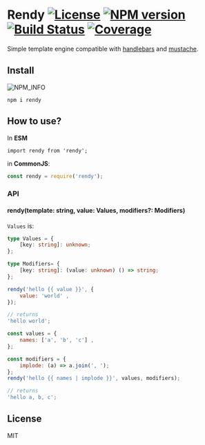 # Rendy [![License][LicenseIMGURL]][LicenseURL] [![NPM version][NPMIMGURL]][NPMURL] [![Build Status][BuildStatusIMGURL]][BuildStatusURL] [![Coverage][CoverageIMGURL]][CoverageURL]

[NPM_INFO_IMG]: https://nodei.co/npm/rendy.png?downloads&&stars&&downloadRank "npm install rendy"
[NPMIMGURL]: https://img.shields.io/npm/v/rendy.svg?style=flat
[BuildStatusURL]: https://github.com/coderaiser/rendy/actions/workflows/nodejs.yml "Build Status"
[BuildStatusIMGURL]: https://github.com/coderaiser/rendy/actions/workflows/nodejs.yml/badge.svg
[LicenseIMGURL]: https://img.shields.io/badge/license-MIT-317BF9.svg?style=flat
[NPMURL]: https://npmjs.org/package/rendy "npm"
[LicenseURL]: https://tldrlegal.com/license/mit-license "MIT License"
[CoverageURL]: https://coveralls.io/github/coderaiser/rendy?branch=master
[CoverageIMGURL]: https://coveralls.io/repos/coderaiser/rendy/badge.svg?branch=master&service=github

Simple template engine compatible with [handlebars](http://handlebarsjs.com "Handlebars") and [mustache](https://mustache.github.io "Mustache").

## Install

![NPM\_INFO][NPM_INFO_IMG]

`npm i rendy`

## How to use?

In **ESM**

```
import rendy from 'rendy';
```

in **CommonJS**:

```js
const rendy = require('rendy');
```

### API

#### rendy(template: string, value: Values, modifiers?: Modifiers)

`Values` is: 

```ts
type Values = {
    [key: string]: unknown;
};

type Modifiers= {
    [key: string]: (value: unknown) () => string;
};
```

```js
rendy('hello {{ value }}', {
    value: 'world' ,
});

// returns
'hello world';

const values = {
    names: ['a', 'b', 'c'] ,
};

const modifiers = {
    implode: (a) => a.join(', ');
};
rendy('hello {{ names | implode }}', values, modifiers);

// returns
'hello a, b, c';
```

## License

MIT

